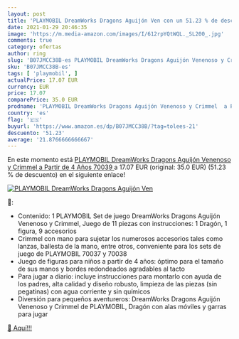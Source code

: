 ```yaml
---
layout: post
title: 'PLAYMOBIL DreamWorks Dragons Aguijón Ven con un 51.23 % de descuento'
date: 2021-01-29 20:46:35
image: 'https://m.media-amazon.com/images/I/612rpYQtWQL._SL200_.jpg'
comments: true
category: ofertas
author: ring
slug: 'B07JMCC38B-es PLAYMOBIL DreamWorks Dragons Aguijón Venenoso y Crimmel a...'
sku: 'B07JMCC38B-es'
tags: [ 'playmobil', ]
actualPrice: 17.07 EUR
currency: EUR
price: 17.07
comparePrice: 35.0 EUR
prodname: 'PLAYMOBIL DreamWorks Dragons Aguijón Venenoso y Crimmel  a Partir de 4 Años  70039 '
country: 'es'
flag: '🇪🇸'
buyurl: 'https://www.amazon.es/dp/B07JMCC38B/?tag=tolees-21'
descuento: '51.23'
average: '21.8766666666667'
---
```


En este momento está [PLAYMOBIL DreamWorks Dragons Aguijón Venenoso y Crimmel  a Partir de 4 Años  70039 ](https://www.amazon.es/dp/B07JMCC38B/?tag=tolees-21) a 17.07 EUR (original: 35.0 EUR) (51.23 %  de descuento) en el siguiente enlace!

[![PLAYMOBIL DreamWorks Dragons Aguijón Ven](https://m.media-amazon.com/images/I/612rpYQtWQL._SL200_.jpg)](https://www.amazon.es/dp/B07JMCC38B/?tag=tolees-21)

🔎:

- Contenido: 1 PLAYMOBIL Set de juego DreamWorks Dragons Aguijón Venenoso y Crimmel, Juego de 11 piezas con instrucciones: 1 Dragón, 1 figura, 9 accesorios
- Crimmel con mano para sujetar los numerosos accesorios tales como lanzas, ballesta de la mano, entre otros, conveniente para los sets de juego de PLAYMOBIL 70037 y 70038
- Juego de figuras para niños a partir de 4 años: óptimo para el tamaño de sus manos y bordes redondeados agradables al tacto
- Para jugar a diario: incluye instrucciones para montarlo con ayuda de los padres, alta calidad y diseño robusto, limpieza de las piezas (sin pegatinas) con agua corriente y sin químicos
- Diversión para pequeños aventureros: DreamWorks Dragons Aguijón Venenoso y Crimmel de PLAYMOBIL, Dragón con alas móviles y garras para jugar

[🛒 Aquí!!!](https://www.amazon.es/dp/B07JMCC38B/?tag=tolees-21)
